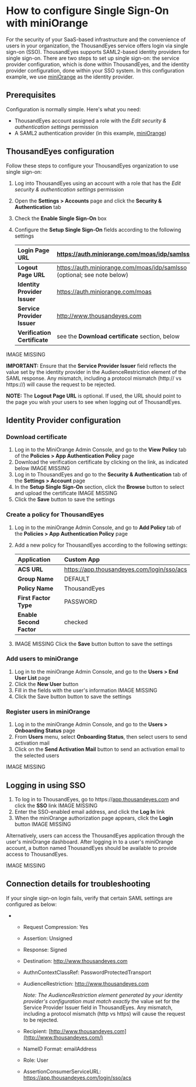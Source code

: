 # How to configure Single Sign-On with miniOrange

For the security of your SaaS-based infrastructure and the convenience of users in your organization, the ThousandEyes service offers login via single sign-on \(SSO\). ThousandEyes supports SAML2-based identity providers for single sign-on. There are two steps to set up single sign-on: the service provider configuration, which is done within ThousandEyes, and the identity provider configuration, done within your SSO system.  In this configuration example, we use [miniOrange](http://miniorange.com/) as the identity provider.

## Prerequisites

Configuration is normally simple. Here's what you need:

* ThousandEyes account assigned a role with the _Edit security & authentication settings_ permission
* A SAML2 authentication provider \(in this example, [miniOrange](http://miniorange.com/)\)

## ThousandEyes configuration

Follow these steps to configure your ThousandEyes organization to use single sign-on:

1. Log into ThousandEyes using an account with a role that has the _Edit security & authentication settings_ permission
2. Open the **Settings &gt; Accounts** page and click the **Security & Authentication** tab
3. Check the **Enable Single Sign-On** box
4. Configure the **Setup Single Sign-On** fields according to the following settings

   | **Login Page URL** | https://auth.miniorange.com/moas/idp/samlsso |
   | :--- | :--- |
   | **Logout Page URL** | https://auth.miniorange.com/moas/idp/samlsso \(optional; see note below\) |
   | **Identity Provider Issuer** | https://auth.miniorange.com/moas |
   | **Service Provider Issuer** | http://www.thousandeyes.com |
   | **Verification Certificate** | see the **Download certificate** section, below |

IMAGE MISSING

**IMPORTANT:** Ensure that the **Service Provider Issuer** field reflects the value set by the identity provider in the AudienceRestriction element of the SAML response. Any mismatch, including a protocol mismatch \(http:// vs https://\) will cause the request to be rejected.

**NOTE:** The **Logout Page URL** is optional. If used, the URL should point to the page you wish your users to see when logging out of ThousandEyes.  

## Identity Provider configuration  

### Download certificate

1. Log in to the MiniOrange Admin Console, and go to the **View Policy** tab of the **Policies &gt; App Authentication Policy** page
2. Download the verification certificate by clicking on the link, as indicated below IMAGE MISSING
3. Log in to ThousandEyes and go to the **Security & Authentication** tab of the **Settings &gt; Account** page
4. In the **Setup Single Sign-On** section, click the **Browse** button to select and upload the certificate IMAGE MISSING
5. Click the **Save** button to save the settings

### Create a policy for ThousandEyes

1. Log in to the miniOrange Admin Console, and go to **Add Policy** tab of the **Policies &gt; App Authentication Policy** page
2. Add a new policy for ThousandEyes according to the following settings:

   | **Application** | Custom App |
   | :--- | :--- |
   | **ACS URL** | https://app.thousandeyes.com/login/sso/acs |
   | **Group Name** | DEFAULT |
   | **Policy Name** | ThousandEyes |
   | **First Factor Type** | PASSWORD |
   | **Enable Second Factor** | checked |

3. IMAGE MISSING Click the **Save** button button to save the settings

### Add users to miniOrange

1. Log in to the miniOrange Admin Console, and go to the **Users &gt; End User List** page[ ](https://auth.miniorange.com/moas/downloadcsv)
2. Click the **New User** button
3. Fill in the fields with the user's information IMAGE MISSING
4. Click the Save button button to save the settings

###  Register users in miniOrange

1. Log in to the miniOrange Admin Console, and go to the **Users &gt; Onboarding Status** page
2. From **Users** menu, select **Onboarding Status**, then select users to send activation mail
3. Click on the **Send Activation Mail** button to send an activation email to the selected users

IMAGE MISSING

## Logging in using SSO

1. To log in to ThousandEyes, go to https://[app.thousandeyes.com](https://app.thousandeyes.com/) and click the **SSO** link IMAGE MISSING
2. Enter the SSO-enabled email address, and click the **Log In** link
3. When the miniOrange authorization page appears, click the **Login** button IMAGE MISSING

Alternatively, users can access the ThousandEyes application through the user's miniOrange dashboard. After logging in to a user's miniOrange account, a button named ThousandEyes should be available to provide access to ThousandEyes.

IMAGE MISSING

## Connection details for troubleshooting

If your single sign-on login fails, verify that certain SAML settings are configured as below:

* * Request Compression: Yes
  * Assertion: Unsigned
  * Response: Signed
  * Destination: http://www.thousandeyes.com
  * AuthnContextClassRef: PasswordProtectedTransport
  * AudienceRestriction: http://www.thousandeyes.com

    _Note: The AudienceRestriction element generated by your identity provider's configuration must match exactly_ the value set for the Service Provider Issuer field in ThousandEyes.  Any mismatch, including a protocol mismatch \(http vs https\) will cause the request to be rejected.

  * Recipient: [http://www.thousandeyes.com](http://www.thousandeyes.com/)
  * NameID Format: emailAddress
  * Role: User
  * AssertionConsumerServiceURL: https://app.thousandeyes.com/login/sso/acs

